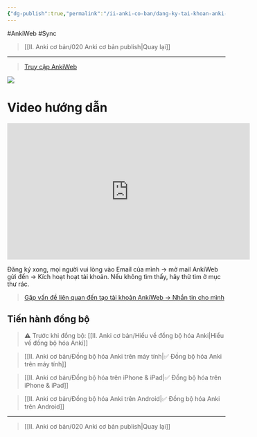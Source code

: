 ```yaml
---
{"dg-publish":true,"permalink":"/ii-anki-co-ban/dang-ky-tai-khoan-anki-web/","dgPassFrontmatter":true}
---
```


#AnkiWeb #Sync

> [[II. Anki cơ bản/020 Anki cơ bản publish\|Quay lại]]

___

> [Truy cập AnkiWeb](https://ankiweb.net/account/signup)

![](https://i.imgur.com/905xsRG.png)

# Video hướng dẫn

<iframe width="560" height="315" src="https://www.youtube.com/embed/dqMOL4YSinE" title="YouTube video player" frameborder="0" allow="accelerometer; autoplay; clipboard-write; encrypted-media; gyroscope; picture-in-picture; web-share" allowfullscreen></iframe>

Đăng ký xong, mọi người vui lòng vào Email của mình → mở mail AnkiWeb gửi đến →  Kích hoạt hoạt tài khoản. 
Nếu không tìm thấy, hãy thử tìm ở mục thư rác.

> [Gặp vấn đề liên quan đến tạo tài khoản AnkiWeb → Nhắn tin cho mình](https://www.facebook.com/tui.la.phuc747)



## Tiến hành đồng bộ

> ⚠️ Trước khi đồng bộ: [[II. Anki cơ bản/Hiểu về đồng bộ hóa Anki\|Hiểu về đồng bộ hóa Anki]]

> [[II. Anki cơ bản/Đồng bộ hóa Anki trên máy tính\|✅ Đồng bộ hóa Anki trên máy tính]]

> [[II. Anki cơ bản/Đồng bộ hóa trên iPhone & iPad\|✅ Đồng bộ hóa trên iPhone & iPad]]

> [[II. Anki cơ bản/Đồng bộ hóa Anki trên Android\|✅ Đồng bộ hóa Anki trên Android]]

___

> [[II. Anki cơ bản/020 Anki cơ bản publish\|Quay lại]]